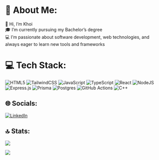 # 💫 About Me:
👋 Hi, I’m Khoi<br>🎓 I’m currently pursuing my Bachelor’s degree<br>💻 I’m passionate about software development, web technologies, and always eager to learn new tools and frameworks


# 💻 Tech Stack:
![HTML5](https://img.shields.io/badge/html5-%23E34F26.svg?style=for-the-badge&logo=html5&logoColor=white) ![TailwindCSS](https://img.shields.io/badge/tailwindcss-%2338B2AC.svg?style=for-the-badge&logo=tailwind-css&logoColor=white)  ![JavaScript](https://img.shields.io/badge/javascript-%23323330.svg?style=for-the-badge&logo=javascript&logoColor=%23F7DF1E)  ![TypeScript](https://img.shields.io/badge/typescript-%23007ACC.svg?style=for-the-badge&logo=typescript&logoColor=white)  ![React](https://img.shields.io/badge/react-%2320232a.svg?style=for-the-badge&logo=react&logoColor=%2361DAFB)  ![NodeJS](https://img.shields.io/badge/node.js-6DA55F?style=for-the-badge&logo=node.js&logoColor=white)  ![Express.js](https://img.shields.io/badge/express.js-%23404d59.svg?style=for-the-badge&logo=express&logoColor=%2361DAFB)  ![Prisma](https://img.shields.io/badge/Prisma-3982CE?style=for-the-badge&logo=Prisma&logoColor=white)  ![Postgres](https://img.shields.io/badge/postgres-%23316192.svg?style=for-the-badge&logo=postgresql&logoColor=white) ![GitHub Actions](https://img.shields.io/badge/github%20actions-%232671E5.svg?style=for-the-badge&logo=githubactions&logoColor=white) ![C++](https://img.shields.io/badge/c++-%2300599C.svg?style=for-the-badge&logo=c%2B%2B&logoColor=white)


## 🌐 Socials:
[![LinkedIn](https://img.shields.io/badge/LinkedIn-%230077B5.svg?logo=linkedin&logoColor=white)](https://linkedin.com/in/daknguyen)


## 🔝 Stats:
![](https://github-readme-stats.vercel.app/api/top-langs/?username=dev-khoi&theme=dark&hide_border=false&include_all_commits=false&count_private=false&layout=compact)

![](https://github-contributor-stats.vercel.app/api?username=dev-khoi&limit=5&theme=dark&combine_all_yearly_contributions=true)

<!--

![](https://github-readme-stats.vercel.app/api?username=dev-khoi&theme=dark&hide_border=false&include_all_commits=false&count_private=false)<br/>

![](https://nirzak-streak-stats.vercel.app/?user=dev-khoi&theme=dark&hide_border=false)<br/>




---
[![](https://visitcount.itsvg.in/api?id=dev-khoi&icon=0&color=0)](https://visitcount.itsvg.in)
--->
<!-- Proudly created with GPRM ( https://gprm.itsvg.in ) -->

<!-- Proudly created with GPRM ( https://gprm.itsvg.in ) -->


<!---
kainguyen11/kainguyen11 is a ✨ special ✨ repository because its `README.md` (this file) appears on your GitHub profile.
You can click the Preview link to take a look at your changes.
--->
